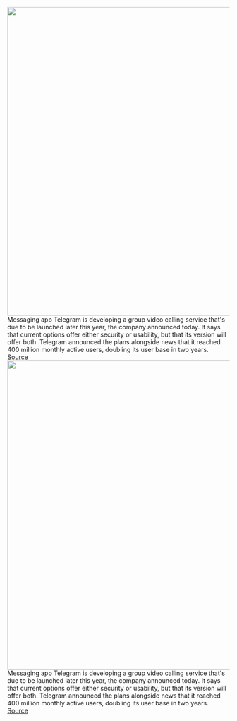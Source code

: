 <img src='https://cdn.vox-cdn.com/thumbor/KMN2x6YAkx8vpd9tp_zhjdA4Fbk=/0x0:2040x1360/1200x800/filters:focal(857x517:1183x843)/cdn.vox-cdn.com/uploads/chorus_image/image/66701438/acastro_180417_1777_telegram_0004.0.jpg' width='700px' /><br/>
Messaging app Telegram is developing a group video calling service that's due to be launched later this year, the company announced today. It says that current options offer either security or usability, but that its version will offer both. Telegram announced the plans alongside news that it reached 400 million monthly active users, doubling its user base in two years.
<a href='https://www.theverge.com/2020/4/24/21234254/telegram-messaging-app-group-video-calling-security-usability'> Source <a/><img src='https://cdn.vox-cdn.com/thumbor/KMN2x6YAkx8vpd9tp_zhjdA4Fbk=/0x0:2040x1360/1200x800/filters:focal(857x517:1183x843)/cdn.vox-cdn.com/uploads/chorus_image/image/66701438/acastro_180417_1777_telegram_0004.0.jpg' width='700px' /><br/>
Messaging app Telegram is developing a group video calling service that's due to be launched later this year, the company announced today. It says that current options offer either security or usability, but that its version will offer both. Telegram announced the plans alongside news that it reached 400 million monthly active users, doubling its user base in two years.
<a href='https://www.theverge.com/2020/4/24/21234254/telegram-messaging-app-group-video-calling-security-usability'> Source <a/>